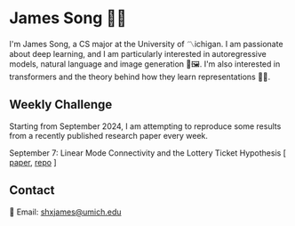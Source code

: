 # James Song 🚀🤖

I'm James Song, a CS major at the University of 〽️ichigan. I am passionate about deep learning, and I am particularly interested in autoregressive models, natural language and image generation 📝🖼️. I'm also interested in transformers and the theory behind how they learn representations 🔄🧠.

## Weekly Challenge
Starting from September 2024, I am attempting to reproduce some results from a recently published research paper every week. 

September 7: Linear Mode Connectivity and the Lottery Ticket Hypothesis [ [paper](https://arxiv.org/abs/1912.05671), [repo](https://github.com/james-hx-song/lmc-transformers) ]
## Contact
📧 Email: shxjames@umich.edu
